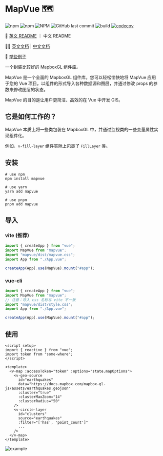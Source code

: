 # MapVue 🗺️

![npm](https://img.shields.io/npm/v/mapvue)
![npm](https://img.shields.io/npm/dw/mapvue)
![NPM](https://img.shields.io/npm/l/mapvue)
![GitHub last commit](https://img.shields.io/github/last-commit/timeroute/mapvue)
![build](https://github.com/timeroute/mapvue/actions/workflows/test.yml/badge.svg)
[![codecov](https://codecov.io/gh/timeroute/mapvue/branch/main/graph/badge.svg?token=2CRUPW2YCN)](https://codecov.io/gh/timeroute/mapvue)

📄 [英文 README](./README.md) ｜ 中文 README

👏🏻 [英文文档](https://mapvue.netlify.app/) | [中文文档](https://mapvue.netlify.app/zh/)

🌰 [举些例子](https://codesandbox.io/s/vmap-examples-mnqjgn)

一个封装比较好的 MapboxGL 组件库。

MapVue 是一个全面的 MapboxGL 组件库。您可以轻松愉快地将 MapVue 应用于您的 Vue 项目。以组件的形式导入各种数据源和图层，并通过修改 props 的参数来修改图层的状态。

MapVue 的目的是让用户更简洁、高效的在 Vue 中开发 GIS。

## 它是如何工作的？

MapVue 本质上将一些类包装在 MapboxGL 中，并通过监视类的一些变量属性实现组件化。

例如，`v-fill-layer` 组件实际上包裹了 `FillLayer` 类。

## 安装

```shell
# use npm
npm install mapvue

# use yarn
yarn add mapvue

# use pnpm
pnpm add mapvue
```

## 导入

### vite (推荐)

```ts
import { createApp } from "vue";
import MapVue from "mapvue";
import "mapvue/dist/mapvue.css";
import App from "./App.vue";

createApp(App).use(MapVue).mount("#app");
```

### vue-cli

```ts
import { createApp } from "vue";
import MapVue from "mapvue";
// 注意：导入 css 名称与 vite 不一致
import "mapvue/dist/style.css";
import App from "./App.vue";

createApp(App).use(MapVue).mount("#app");
```

## 使用

```vue
<script setup>
import { reactive } from "vue";
import token from "some-where";
</script>

<template>
  <v-map :accessToken="token" :options="state.mapOptions">
    <v-geo-source
      id="earthquakes"
      data="https://docs.mapbox.com/mapbox-gl-js/assets/earthquakes.geojson"
      :cluster="true"
      :clusterMaxZoom="14"
      :clusterRadius="50"
    />
    <v-circle-layer 
      id="clusters" 
      source="earthquakes"
      :filter="['has', 'point_count']"
      ...
    />
  </v-map>
</template>
```

![example](https://s3.bmp.ovh/imgs/2022/08/24/f4c4db9eda3ee3f6.png)
